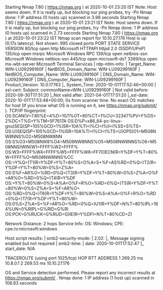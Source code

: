 Starting Nmap 7.80 ( https://nmap.org ) at 2020-10-01 23:20 IST
Note: Host seems down. If it is really up, but blocking our ping probes, try -Pn
Nmap done: 1 IP address (0 hosts up) scanned in 3.98 seconds
Starting Nmap 7.80 ( https://nmap.org ) at 2020-10-01 23:21 IST
Note: Host seems down. If it is really up, but blocking our ping probes, try -Pn
Nmap done: 1 IP address (0 hosts up) scanned in 2.73 seconds
Starting Nmap 7.80 ( https://nmap.org ) at 2020-10-01 23:22 IST
Nmap scan report for 10.10.27.176
Host is up (0.17s latency).
Not shown: 995 closed ports
PORT     STATE SERVICE       VERSION
80/tcp   open  http          Microsoft HTTPAPI httpd 2.0 (SSDP/UPnP)
135/tcp  open  msrpc         Microsoft Windows RPC
139/tcp  open  netbios-ssn   Microsoft Windows netbios-ssn
445/tcp  open  microsoft-ds?
3389/tcp open  ms-wbt-server Microsoft Terminal Services
| rdp-ntlm-info: 
|   Target_Name: WIN-LU09299160F
|   NetBIOS_Domain_Name: WIN-LU09299160F
|   NetBIOS_Computer_Name: WIN-LU09299160F
|   DNS_Domain_Name: WIN-LU09299160F
|   DNS_Computer_Name: WIN-LU09299160F
|   Product_Version: 10.0.17763
|_  System_Time: 2020-10-01T17:52:46+00:00
| ssl-cert: Subject: commonName=WIN-LU09299160F
| Not valid before: 2020-09-30T17:51:20
|_Not valid after:  2021-04-01T17:51:20
|_ssl-date: 2020-10-01T17:53:48+00:00; 0s from scanner time.
No exact OS matches for host (If you know what OS is running on it, see https://nmap.org/submit/ ).
TCP/IP fingerprint:
OS:SCAN(V=7.80%E=4%D=10/1%OT=80%CT=1%CU=32347%PV=Y%DS=2%DC=T%G=Y%TM=5F7617A
OS:D%P=x86_64-pc-linux-gnu)SEQ(SP=105%GCD=1%ISR=10A%TI=I%CI=I%II=I%SS=S%TS=
OS:U)SEQ(SP=105%GCD=1%ISR=10A%TI=I%CI=I%TS=U)OPS(O1=M508NW8NNS%O2=M508NW8NN
OS:S%O3=M508NW8%O4=M508NW8NNS%O5=M508NW8NNS%O6=M508NNS)WIN(W1=FFFF%W2=FFFF%
OS:W3=FFFF%W4=FFFF%W5=FFFF%W6=FF70)ECN(R=Y%DF=Y%T=80%W=FFFF%O=M508NW8NNS%CC
OS:=Y%Q=)T1(R=Y%DF=Y%T=80%S=O%A=S+%F=AS%RD=0%Q=)T2(R=Y%DF=Y%T=80%W=0%S=Z%A=
OS:S%F=AR%O=%RD=0%Q=)T3(R=Y%DF=Y%T=80%W=0%S=Z%A=O%F=AR%O=%RD=0%Q=)T4(R=Y%DF
OS:=Y%T=80%W=0%S=A%A=O%F=R%O=%RD=0%Q=)T5(R=Y%DF=Y%T=80%W=0%S=Z%A=S+%F=AR%O=
OS:%RD=0%Q=)T6(R=Y%DF=Y%T=80%W=0%S=A%A=O%F=R%O=%RD=0%Q=)T7(R=Y%DF=Y%T=80%W=
OS:0%S=Z%A=S+%F=AR%O=%RD=0%Q=)U1(R=Y%DF=N%T=80%IPL=164%UN=0%RIPL=G%RID=G%RI
OS:PCK=G%RUCK=G%RUD=G)IE(R=Y%DFI=N%T=80%CD=Z)

Network Distance: 2 hops
Service Info: OS: Windows; CPE: cpe:/o:microsoft:windows

Host script results:
| smb2-security-mode: 
|   2.02: 
|_    Message signing enabled but not required
| smb2-time: 
|   date: 2020-10-01T17:52:47
|_  start_date: N/A

TRACEROUTE (using port 1025/tcp)
HOP RTT       ADDRESS
1   269.25 ms 10.8.0.1
2   269.53 ms 10.10.27.176

OS and Service detection performed. Please report any incorrect results at https://nmap.org/submit/ .
Nmap done: 1 IP address (1 host up) scanned in 108.83 seconds
